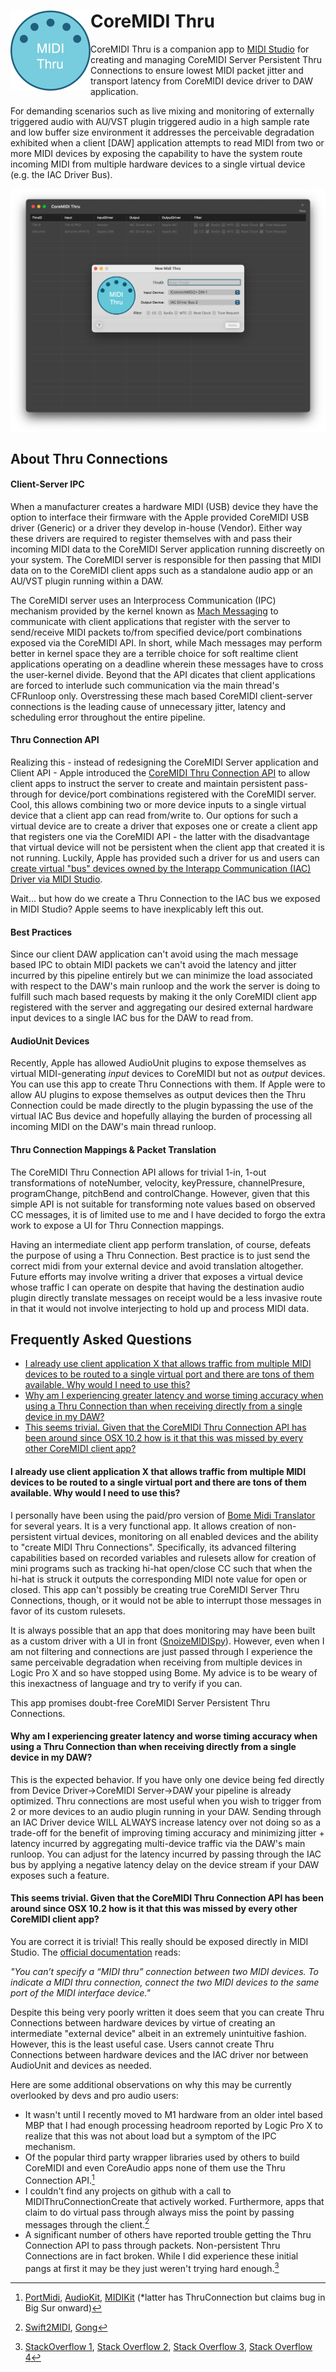 <div>
<img align="left" src="https://github.com/3rdGen-Media/CoreMIDI-Thru/blob/master/Resources/Assets/AppIcon/Logo1024x1024.png" width="128">
<h1>CoreMIDI Thru</h1>
</div>
    
CoreMIDI Thru is a companion app to [MIDI Studio](https://support.apple.com/en-nz/guide/audio-midi-setup/ams875bae1e0/3.5/mac/13.0) for creating and managing CoreMIDI Server Persistent Thru Connections to ensure lowest MIDI packet jitter and transport latency from CoreMIDI device driver to DAW application. 

For demanding scenarios such as live mixing and monitoring of externally triggered audio with AU/VST plugin triggered audio in a high sample rate and low buffer size environment it addresses the perceivable degradation exhibited when a client [DAW] application attempts to read MIDI from two or more MIDI devices by exposing the capability to have the system route incoming MIDI from multiple hardware devices to a single virtual device (e.g. the IAC Driver Bus).

<img align="center" src="https://github.com/3rdGen-Media/CoreMIDI-Thru/blob/master/Resources/Images/MainWindow.png">

## About Thru Connections

<h4>Client-Server IPC</h3>

When a manufacturer creates a hardware MIDI (USB) device they have the option to interface their firmware with the Apple provided CoreMIDI USB driver (Generic) or a driver they develop in-house (Vendor).  Either way these drivers are required to register themselves with and pass their incoming MIDI data to the CoreMIDI Server application running discreetly on your system.  The CoreMIDI server is responsible for then passing that MIDI data on to the CoreMIDI client apps such as a standalone audio app or an AU/VST plugin running within a DAW. 

The CoreMIDI server uses an Interprocess Communication (IPC) mechanism provided by the kernel known as [Mach Messaging](https://developer.apple.com/library/archive/documentation/Darwin/Conceptual/KernelProgramming/Mach/Mach.html#//apple_ref/doc/uid/TP30000905-CH209-CEGJEIAG) to communicate with client applications that register with the server to send/receive MIDI packets to/from specified device/port combinations exposed via the CoreMIDI API.  In short, while Mach messages may perform better in kernel space they are a terrible choice for soft realtime client applications operating on a deadline wherein these messages have to cross the user-kernel divide.  Beyond that the API dicates that client applications are forced to interlude such communication via the main thread's CFRunloop only.  Overstressing these mach based CoreMIDI client-server connections is the leading cause of unnecessary jitter, latency and scheduling error throughout the entire pipeline.    

<h4>Thru Connection API</h4>

Realizing this - instead of redesigning the CoreMIDI Server application and Client API - Apple introduced the [CoreMIDI Thru Connection API](https://developer.apple.com/documentation/coremidi/midi_thru_connection?language=objc) to allow client apps to instruct the server to create and maintain persistent pass-through for device/port combinations registered with the CoreMIDI server.  Cool, this allows combining two or more device inputs to a single virtual device that a client app can read from/write to.  Our options for such a virtual device are to create a driver that exposes one or create a client app that registers one via the CoreMIDI API - the latter with the disadvantage that virtual device will not be persistent when the client app that created it is not running.  Luckily, Apple has provided such a driver for us and users can [create virtual "bus" devices owned by the Interapp Communication (IAC) Driver via MIDI Studio](https://support.apple.com/en-nz/guide/audio-midi-setup/ams1013/3.5/mac/13.1).

Wait... but how do we create a Thru Connection to the IAC bus we exposed in MIDI Studio?  Apple seems to have inexplicably left this out.             

<h4>Best Practices</h4>

Since our client DAW application can't avoid using the mach message based IPC to obtain MIDI packets we can't avoid the latency and jitter incurred by this pipeline entirely but we can minimize the load associated with respect to the DAW's main runloop and the work the server is doing to fulfill such mach based requests by making it the only CoreMIDI client app registered with the server and aggregating our desired external hardware input devices to a single IAC bus for the DAW to read from.

<h4>AudioUnit Devices</h4>

Recently, Apple has allowed AudioUnit plugins to expose themselves as virtual MIDI-generating *input* devices to CoreMIDI but not as *output* devices.  You can use this app to create Thru Connections with them.  If Apple were to allow AU plugins to expose themselves as output devices then the Thru Connection could be made directly to the plugin bypassing the use of the virtual IAC Bus device and hopefully allaying the burden of processing all incoming MIDI on the DAW's main thread runloop.   

<h4>Thru Connection Mappings & Packet Translation</h4>

The CoreMIDI Thru Connection API allows for trivial 1-in, 1-out transformations of noteNumber, velocity, keyPressure, channelPresure, programChange, pitchBend and controlChange.  However, given that this simple API is not suitable for transforming note values based on observed CC messages, it is of limited use to me and I have decided to forgo the extra work to expose a UI for Thru Connection mappings.  

Having an intermediate client app perform translation, of course, defeats the purpose of using a Thru Connection.  Best practice is to just send the correct midi from your external device and avoid translation altogether. Future efforts may involve writing a driver that exposes a virtual device whose traffic I can operate on despite that having the destination audio plugin directly translate messages on receipt would be a less invasive route in that it would not involve interjecting to hold up and process MIDI data. 

## Frequently Asked Questions

- [I already use client application X that allows traffic from multiple MIDI devices to be routed to a single virtual port and there are tons of them available.  Why would I need to use this?](#Question1)
- [Why am I experiencing greater latency and worse timing accuracy when using a Thru Connection than when receiving directly from a single device in my DAW?](#Question2)
- [This seems trivial.  Given that the CoreMIDI Thru Connection API has been around since OSX 10.2 how is it that this was missed by every other CoreMIDI client app?](#Question3)


<a name="Question1"/></a>
#### I already use client application X that allows traffic from multiple MIDI devices to be routed to a single virtual port and there are tons of them available.  Why would I need to use this?

I personally have been using the paid/pro version of [Bome Midi Translator](https://www.bome.com/products/miditranslator) for several years.  It is a very functional app.  It allows creation of non-persistent virtual devices, monitoring on all enabled devices and the ability to "create MIDI Thru Connections".  Specifically, its advanced filtering capabilities based on recorded variables and rulesets allow for creation of mini programs such as tracking hi-hat open/close CC such that when the hi-hat is struck it outputs the corresponding MIDI note value for open or closed.  This app can't possibly be creating true CoreMIDI Server Thru Connections, though, or it would not be able to interrupt those messages in favor of its custom rulesets.  

It is always possible that an app that does monitoring may have been built as a custom driver with a UI in front ([SnoizeMIDISpy](https://github.com/krevis/MIDIApps)). However, even when I am not filtering and connections are just passed through I experience the same perceivable degradation when receiving from multiple devices in Logic Pro X and so have stopped using Bome.  My advice is to be weary of this inexactness of language and try to verify if you can.  

This app promises doubt-free CoreMIDI Server Persistent Thru Connections.

<a name="Question2"/></a>
#### Why am I experiencing greater latency and worse timing accuracy when using a Thru Connection than when receiving directly from a single device in my DAW?

This is the expected behavior.  If you have only one device being fed directly from Device Driver->CoreMIDI Server->DAW your pipeline is already optimized.  Thru connections are most useful when you wish to trigger from 2 or more devices to an audio plugin running in your DAW. Sending through an IAC Driver device WILL ALWAYS increase latency over not doing so as a trade-off for the benefit of improving timing accuracy and minimizing jitter + latency incurred by aggregating multi-device traffic via the DAW's main runloop.  You can adjust for the latency incurred by passing through the IAC bus by applying a negative latency delay on the device stream if your DAW exposes such a feature.   

<a name="Question3"/></a>
#### This seems trivial.  Given that the CoreMIDI Thru Connection API has been around since OSX 10.2 how is it that this was missed by every other CoreMIDI client app?

You are correct it is trivial!  This really should be exposed directly in MIDI Studio.  The [official documentation](https://support.apple.com/en-nz/guide/audio-midi-setup/ams875bae1e0/3.5/mac/13.0) reads:

*"You can’t specify a “MIDI thru” connection between two MIDI devices. To indicate a MIDI thru connection, connect the two MIDI devices to the same port of the MIDI interface device."*

Despite this being very poorly written it does seem that you can create Thru Connections between hardware devices by virtue of creating an intermediate "external device" albeit in an extremely unintuitive fashion.  However, this is the least useful case.  Users cannot create Thru Connections between hardware devices and the IAC driver nor between AudioUnit and devices as needed.  

Here are some additional observations on why this may be currently overlooked by devs and pro audio users:

- It wasn't until I recently moved to M1 hardware from an older intel based MBP that I had enough processing headroom reported by Logic Pro X to realize that this was not about load but a symptom of the IPC mechanism.    
- Of the popular third party wrapper libraries used by others to build CoreMIDI and even CoreAudio apps none of them use the Thru Connection API.[^1]
- I couldn't find any projects on github with a call to MIDIThruConnectionCreate that actively worked. Furthermore, apps that claim to do virtual pass through always miss the point by passing messages through the client.[^2] 
- A significant number of others have reported trouble getting the Thru Connection API to pass through packets.  Non-persistent Thru Connections are in fact broken.  While I did experience these initial pangs at first it may be they just weren't trying hard enough.[^3]

[^1]: [PortMidi](https://github.com/PortMidi/portmidi), [AudioKit](https://github.com/AudioKit/AudioKit), [MIDIKit](https://github.com/orchetect/MIDIKit) (*latter has ThruConnection but claims bug in Big Sur onward)
[^2]: [Swift2MIDI](https://github.com/genedelisa/Swift2MIDI), [Gong](https://github.com/dclelland/Gong)
[^3]: [StackOverflow 1](https://stackoverflow.com/questions/54871326/how-is-a-coremidi-thru-connection-made-in-swift-4-2), [Stack Overflow 2](https://stackoverflow.com/questions/15141810/midithruconnectioncreate-xcode), [Stack Overflow 3](https://stackoverflow.com/questions/14825371/how-to-monitor-outgoing-midi-messages-in-coremidi), [Stack Overflow 4](https://www.appsloveworld.com/swift/100/138/midithruconnectioncreate-always-creates-persistent-midi-thru-connection)
